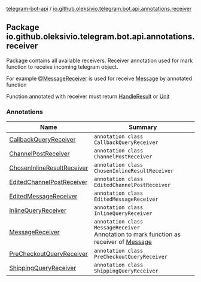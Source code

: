 [telegram-bot-api](../index.md) / [io.github.oleksivio.telegram.bot.api.annotations.receiver](./index.md)

## Package io.github.oleksivio.telegram.bot.api.annotations.receiver

Package contains all available receivers. Receiver annotation used for 
mark function to receive incoming telegram object.

For example [@MessageReceiver](-message-receiver/index.md)
is used for receive [Message](../io.github.oleksivio.telegram.bot.api.model.objects.std/-message/index.md) by annotated function

Function annotated with receiver must return [HandleResult](../io.github.oleksivio.telegram.bot.api.model.result/-handler-result/index.md) or [Unit](#)

### Annotations

| Name | Summary |
|---|---|
| [CallbackQueryReceiver](-callback-query-receiver/index.md) | `annotation class CallbackQueryReceiver` |
| [ChannelPostReceiver](-channel-post-receiver/index.md) | `annotation class ChannelPostReceiver` |
| [ChosenInlineResultReceiver](-chosen-inline-result-receiver/index.md) | `annotation class ChosenInlineResultReceiver` |
| [EditedChannelPostReceiver](-edited-channel-post-receiver/index.md) | `annotation class EditedChannelPostReceiver` |
| [EditedMessageReceiver](-edited-message-receiver/index.md) | `annotation class EditedMessageReceiver` |
| [InlineQueryReceiver](-inline-query-receiver/index.md) | `annotation class InlineQueryReceiver` |
| [MessageReceiver](-message-receiver/index.md) | `annotation class MessageReceiver`<br>Annotation to mark function as receiver of [Message](../io.github.oleksivio.telegram.bot.api.model.objects.std/-message/index.md) |
| [PreCheckoutQueryReceiver](-pre-checkout-query-receiver/index.md) | `annotation class PreCheckoutQueryReceiver` |
| [ShippingQueryReceiver](-shipping-query-receiver/index.md) | `annotation class ShippingQueryReceiver` |
